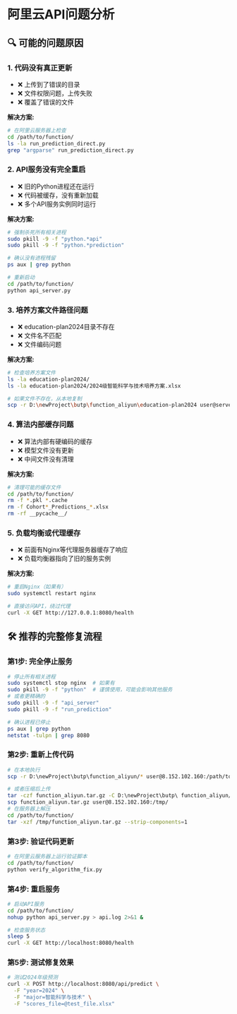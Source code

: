 # 阿里云API问题分析

## 🔍 **可能的问题原因**

### 1. **代码没有真正更新**
- ❌ 上传到了错误的目录
- ❌ 文件权限问题，上传失败
- ❌ 覆盖了错误的文件

**解决方案:**
```bash
# 在阿里云服务器上检查
cd /path/to/function/
ls -la run_prediction_direct.py
grep "argparse" run_prediction_direct.py
```

### 2. **API服务没有完全重启**
- ❌ 旧的Python进程还在运行
- ❌ 代码被缓存，没有重新加载
- ❌ 多个API服务实例同时运行

**解决方案:**
```bash
# 强制杀死所有相关进程
sudo pkill -9 -f "python.*api"
sudo pkill -9 -f "python.*prediction"

# 确认没有进程残留
ps aux | grep python

# 重新启动
cd /path/to/function/
python api_server.py
```

### 3. **培养方案文件路径问题**
- ❌ education-plan2024目录不存在
- ❌ 文件名不匹配
- ❌ 文件编码问题

**解决方案:**
```bash
# 检查培养方案文件
ls -la education-plan2024/
ls -la education-plan2024/2024级智能科学与技术培养方案.xlsx

# 如果文件不存在，从本地复制
scp -r D:\newProject\butp\function_aliyun\education-plan2024 user@server:/path/to/function/
```

### 4. **算法内部缓存问题**
- ❌ 算法内部有硬编码的缓存
- ❌ 模型文件没有更新
- ❌ 中间文件没有清理

**解决方案:**
```bash
# 清理可能的缓存文件
cd /path/to/function/
rm -f *.pkl *.cache
rm -f Cohort*_Predictions_*.xlsx
rm -rf __pycache__/
```

### 5. **负载均衡或代理缓存**
- ❌ 前面有Nginx等代理服务器缓存了响应
- ❌ 负载均衡器指向了旧的服务实例

**解决方案:**
```bash
# 重启Nginx（如果有）
sudo systemctl restart nginx

# 直接访问API，绕过代理
curl -X GET http://127.0.0.1:8080/health
```

## 🛠️ **推荐的完整修复流程**

### 第1步: 完全停止服务
```bash
# 停止所有相关进程
sudo systemctl stop nginx  # 如果有
sudo pkill -9 -f "python"  # 谨慎使用，可能会影响其他服务
# 或者更精确的
sudo pkill -9 -f "api_server"
sudo pkill -9 -f "run_prediction"

# 确认进程已停止
ps aux | grep python
netstat -tulpn | grep 8080
```

### 第2步: 重新上传代码
```bash
# 在本地执行
scp -r D:\newProject\butp\function_aliyun/* user@8.152.102.160:/path/to/function/

# 或者压缩后上传
tar -czf function_aliyun.tar.gz -C D:\newProject\butp\ function_aliyun/
scp function_aliyun.tar.gz user@8.152.102.160:/tmp/
# 在服务器上解压
cd /path/to/function/
tar -xzf /tmp/function_aliyun.tar.gz --strip-components=1
```

### 第3步: 验证代码更新
```bash
# 在阿里云服务器上运行验证脚本
cd /path/to/function/
python verify_algorithm_fix.py
```

### 第4步: 重启服务
```bash
# 启动API服务
cd /path/to/function/
nohup python api_server.py > api.log 2>&1 &

# 检查服务状态
sleep 5
curl -X GET http://localhost:8080/health
```

### 第5步: 测试修复效果
```bash
# 测试2024年级预测
curl -X POST http://localhost:8080/api/predict \
  -F "year=2024" \
  -F "major=智能科学与技术" \
  -F "scores_file=@test_file.xlsx"
```
